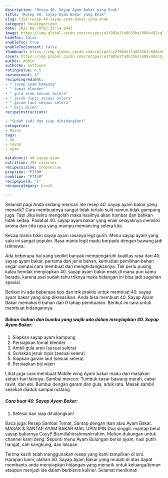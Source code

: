 ```yaml
---
description: "Resep 40. Sayap Ayam Bakar yang Enak"
title: "Resep 40. Sayap Ayam Bakar yang Enak"
slug: 1354-resep-40-sayap-ayam-bakar-yang-enak
category: Uncategorized
date: 2022-08-30T02:32:14.044Z
image: https://img-global.cpcdn.com/recipes/e2f983e2fa8635bd/680x482cq70/40-sayap-ayam-bakar-foto-resep-utama.jpg
hideToc: false
enableToc: true
enableTocContent: false
thumbnail: https://img-global.cpcdn.com/recipes/e2f983e2fa8635bd/680x482cq70/40-sayap-ayam-bakar-foto-resep-utama.jpg
cover: https://img-global.cpcdn.com/recipes/e2f983e2fa8635bd/680x482cq70/40-sayap-ayam-bakar-foto-resep-utama.jpg
author: Admin
authorAv: notfound
ratingvalue: 4.5
reviewcount: 17
recipeingredient:
- " sayap ayam kampung"
- " tomat blender"
- " gula aren sesuai selera"
- " jeruk nipis sesuai selera"
- " garam laut sesuai selera"
- " biji wijen"
recipeinstructions:

- "Sudah jadi dan siap dihidangkan!"
categories:
- Resep
tags:
- 40
- sayap
- ayam

katakunci: 40 sayap ayam 
nutrition: 292 calories
recipecuisine: Indonesian
preptime: "PT38M"
cooktime: "PT45M"
recipeyield: "1"
recipecategory: Lunch

---
```



Selamat pagi Anda sedang mencari ide resep 40. sayap ayam bakar yang menarik? Cara membuatnya sangat tidak terlalu sulit namun tidak gampang juga. Tapi Jika keliru mengolah maka hasilnya akan hambar dan bahkan tidak sedap. Padahal 40. sayap ayam bakar yang enak selayaknya memiliki aroma dan cita rasa yang mampu memancing selera kita.


Kecap manis bikin sayap ayam rasanya legt gurih. Menu sayap ayam yang satu ini sangat populer. Rasa manis legit madu berpadu dengan bawang jadi istimewa.

Ada beberapa hal yang sedikit banyak mempengaruhi kualitas rasa dari 40. sayap ayam bakar, pertama dari jenis bahan, kemudian pemilihan bahan segar sampai cara membuat dan menghidangkannya. Tak perlu pusing kalau hendak menyiapkan 40. sayap ayam bakar enak di mana pun kamu berada, karena asal sudah tahu triknya maka hidangan ini bisa jadi suguhan spesial.


Berikut ini ada beberapa tips dan trik praktis untuk membuat 40. sayap ayam bakar yang siap dikreasikan. Anda bisa membuat 40. Sayap Ayam Bakar memakai 6 bahan dan 0 tahap pembuatan. Berikut ini cara untuk membuat hidangannya.

<!--inarticleads1-->

##### Bahan-bahan dan bumbu yang wajib ada dalam menyiapkan 40. Sayap Ayam Bakar:

1. Siapkan  sayap ayam kampung
1. Persiapkan  tomat blender
1. Ambil  gula aren (sesuai selera)
1. Gunakan  jeruk nipis (sesuai selera)
1. Siapkan  garam laut (sesuai selera)
1. Persiapkan  biji wijen


Lihat juga cara membuat Middle wing Ayam bakar madu dan masakan sehari-hari lainnya. Sambal mercon: Tumbuk kasar bawang merah, cabai rawit, dan ebi. Bumbui dengan garam dan gula, aduk rata. Masak sambil sesekali diaduk sampai matang. 

<!--inarticleads2-->

##### Cara buat 40. Sayap Ayam Bakar:


1. Selesai dan siap dihidangkan!

Baca juga: Resep Sambal Tomat, Santap dengan Ikan atau Ayam Bakar. MASAK &amp; SANTAP AYAM BAKAR MAIL UPIN IPIN Dua singgit. mantap betul sayap bakarnya Coyy!! Bismillahirrahmanirrahim, Mohon dukungan untuk channel kami deng. Seporsi menu Ayam Bulungan berisi ayam, nasi putih hangat, cah kangkung, dan lalapan. 

Terima kasih telah menggunakan resep yang kami tampilkan di sini. Harapan kami, olahan 40. Sayap Ayam Bakar yang mudah di atas dapat membantu anda menyiapkan hidangan yang menarik untuk keluarga/teman ataupun menjadi ide dalam berbisnis kuliner. Selamat menikmati
